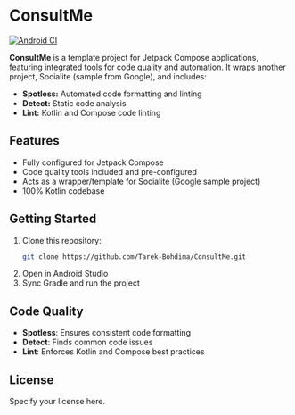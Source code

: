 # ConsultMe

[![Android CI](https://github.com/Tarek-Bohdima/ConsultMe/actions/workflows/android_ci.yml/badge.svg)](https://github.com/Tarek-Bohdima/ConsultMe/actions/workflows/android_ci.yml)

**ConsultMe** is a template project for Jetpack Compose applications, featuring integrated tools for code quality and automation. It wraps another project, Socialite (sample from Google), and includes:

- **Spotless:** Automated code formatting and linting
- **Detect:** Static code analysis
- **Lint:** Kotlin and Compose code linting

## Features

- Fully configured for Jetpack Compose
- Code quality tools included and pre-configured
- Acts as a wrapper/template for Socialite (Google sample project)
- 100% Kotlin codebase

## Getting Started

1. Clone this repository:
   ```bash
   git clone https://github.com/Tarek-Bohdima/ConsultMe.git
   ```
2. Open in Android Studio
3. Sync Gradle and run the project

## Code Quality

- **Spotless**: Ensures consistent code formatting
- **Detect**: Finds common code issues
- **Lint**: Enforces Kotlin and Compose best practices

## License

Specify your license here.
